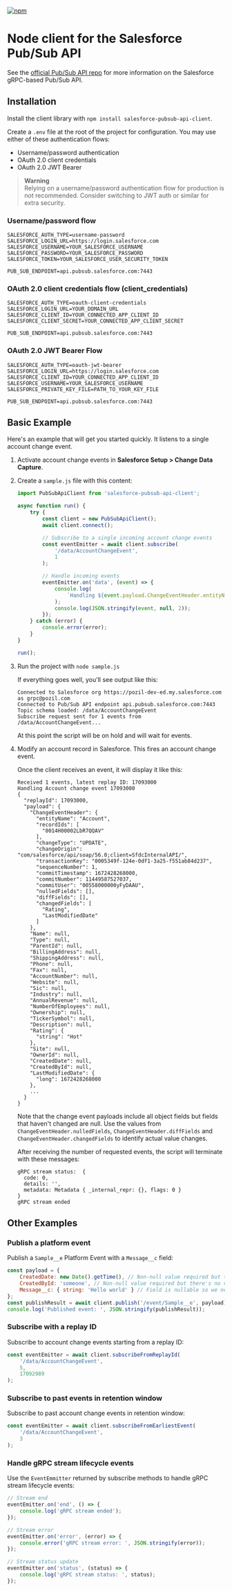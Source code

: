 [![npm](https://img.shields.io/npm/v/salesforce-pubsub-api-client)](https://www.npmjs.com/package/salesforce-pubsub-api-client)

# Node client for the Salesforce Pub/Sub API

See the [official Pub/Sub API repo](https://github.com/developerforce/pub-sub-api) for more information on the Salesforce gRPC-based Pub/Sub API.

## Installation

Install the client library with `npm install salesforce-pubsub-api-client`.

Create a `.env` file at the root of the project for configuration. You may use either of these authentication flows:

-   Username/password authentication
-   OAuth 2.0 client credentials
-   OAuth 2.0 JWT Bearer

> **Warning**<br/>
> Relying on a username/password authentication flow for production is not recommended. Consider switching to JWT auth or similar for extra security.

### Username/password flow

```properties
SALESFORCE_AUTH_TYPE=username-password
SALESFORCE_LOGIN_URL=https://login.salesforce.com
SALESFORCE_USERNAME=YOUR_SALESFORCE_USERNAME
SALESFORCE_PASSWORD=YOUR_SALESFORCE_PASSWORD
SALESFORCE_TOKEN=YOUR_SALESFORCE_USER_SECURITY_TOKEN

PUB_SUB_ENDPOINT=api.pubsub.salesforce.com:7443
```

### OAuth 2.0 client credentials flow (client_credentials)

```properties
SALESFORCE_AUTH_TYPE=oauth-client-credentials
SALESFORCE_LOGIN_URL=YOUR_DOMAIN_URL
SALESFORCE_CLIENT_ID=YOUR_CONNECTED_APP_CLIENT_ID
SALESFORCE_CLIENT_SECRET=YOUR_CONNECTED_APP_CLIENT_SECRET

PUB_SUB_ENDPOINT=api.pubsub.salesforce.com:7443
```

### OAuth 2.0 JWT Bearer Flow

```properties
SALESFORCE_AUTH_TYPE=oauth-jwt-bearer
SALESFORCE_LOGIN_URL=https://login.salesforce.com
SALESFORCE_CLIENT_ID=YOUR_CONNECTED_APP_CLIENT_ID
SALESFORCE_USERNAME=YOUR_SALESFORCE_USERNAME
SALESFORCE_PRIVATE_KEY_FILE=PATH_TO_YOUR_KEY_FILE

PUB_SUB_ENDPOINT=api.pubsub.salesforce.com:7443
```

## Basic Example

Here's an example that will get you started quickly. It listens to a single account change event.

1. Activate account change events in **Salesforce Setup > Change Data Capture**.

1. Create a `sample.js` file with this content:

    ```js
    import PubSubApiClient from 'salesforce-pubsub-api-client';

    async function run() {
        try {
            const client = new PubSubApiClient();
            await client.connect();

            // Subscribe to a single incoming account change events
            const eventEmitter = await client.subscribe(
                '/data/AccountChangeEvent',
                1
            );

            // Handle incoming events
            eventEmitter.on('data', (event) => {
                console.log(
                    `Handling ${event.payload.ChangeEventHeader.entityName} change event ${event.replayId}`
                );
                console.log(JSON.stringify(event, null, 2));
            });
        } catch (error) {
            console.error(error);
        }
    }

    run();
    ```

1. Run the project with `node sample.js`

    If everything goes well, you'll see output like this:

    ```
    Connected to Salesforce org https://pozil-dev-ed.my.salesforce.com as grpc@pozil.com
    Connected to Pub/Sub API endpoint api.pubsub.salesforce.com:7443
    Topic schema loaded: /data/AccountChangeEvent
    Subscribe request sent for 1 events from /data/AccountChangeEvent...
    ```

    At this point the script will be on hold and will wait for events.

1. Modify an account record in Salesforce. This fires an account change event.

    Once the client receives an event, it will display it like this:

    ```
    Received 1 events, latest replay ID: 17093000
    Handling Account change event 17093000
    {
      "replayId": 17093000,
      "payload": {
        "ChangeEventHeader": {
          "entityName": "Account",
          "recordIds": [
            "0014H00002LbR7QQAV"
          ],
          "changeType": "UPDATE",
          "changeOrigin": "com/salesforce/api/soap/56.0;client=SfdcInternalAPI/",
          "transactionKey": "0005349f-124e-0df1-3a25-f551ab84d237",
          "sequenceNumber": 1,
          "commitTimestamp": 1672428268000,
          "commitNumber": 11449587527037,
          "commitUser": "00558000000yFyDAAU",
          "nulledFields": [],
          "diffFields": [],
          "changedFields": [
            "Rating",
            "LastModifiedDate"
          ]
        },
        "Name": null,
        "Type": null,
        "ParentId": null,
        "BillingAddress": null,
        "ShippingAddress": null,
        "Phone": null,
        "Fax": null,
        "AccountNumber": null,
        "Website": null,
        "Sic": null,
        "Industry": null,
        "AnnualRevenue": null,
        "NumberOfEmployees": null,
        "Ownership": null,
        "TickerSymbol": null,
        "Description": null,
        "Rating": {
          "string": "Hot"
        },
        "Site": null,
        "OwnerId": null,
        "CreatedDate": null,
        "CreatedById": null,
        "LastModifiedDate": {
          "long": 1672428268000
        },
        ...
      }
    }
    ```

    Note that the change event payloads include all object fields but fields that haven't changed are null.
    Use the values from `ChangeEventHeader.nulledFields`, `ChangeEventHeader.diffFields` and `ChangeEventHeader.changedFields` to identify actual value changes.

    After receiving the number of requested events, the script will terminate with these messages:

    ```
    gRPC stream status:  {
      code: 0,
      details: '',
      metadata: Metadata { _internal_repr: {}, flags: 0 }
    }
    gRPC stream ended
    ```

## Other Examples

### Publish a platform event

Publish a `Sample__e` Platform Event with a `Message__c` field:

```js
const payload = {
    CreatedDate: new Date().getTime(), // Non-null value required but there's no validity check performed on this field
    CreatedById: 'someone', // Non-null value required but there's no validity check performed on this field
    Message__c: { string: 'Hello world' } // Field is nullable so we need to specify the 'string' type
};
const publishResult = await client.publish('/event/Sample__e', payload);
console.log('Published event: ', JSON.stringify(publishResult));
```

### Subscribe with a replay ID

Subscribe to account change events starting from a replay ID:

```js
const eventEmitter = await client.subscribeFromReplayId(
    '/data/AccountChangeEvent',
    5,
    17092989
);
```

### Subscribe to past events in retention window

Subscribe to past account change events in retention window:

```js
const eventEmitter = await client.subscribeFromEarliestEvent(
    '/data/AccountChangeEvent',
    3
);
```

### Handle gRPC stream lifecycle events

Use the `EventEmmitter` returned by subscribe methods to handle gRPC stream lifecycle events:

```js
// Stream end
eventEmitter.on('end', () => {
    console.log('gRPC stream ended');
});

// Stream error
eventEmitter.on('error', (error) => {
    console.error('gRPC stream error: ', JSON.stringify(error));
});

// Stream status update
eventEmitter.on('status', (status) => {
    console.log('gRPC stream status: ', status);
});
```
